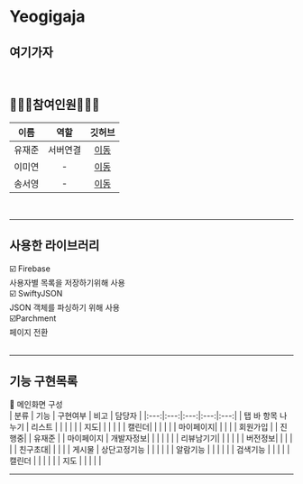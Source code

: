 # Yeogigaja
## 여기가자

<br>

## 👩🏻‍💻참여인원🧑🏻‍💻
| 이름 | 역할 | 깃허브 |
|:---:|:---:|:---:|
| 유재준 | 서버연결 | [이동](https://github.com/sapere4ude) |
| 이미연 | -  | [이동](https://github.com/iammiori) |
| 송서영 | -  | [이동](https://github.com/SongSeoYoung) |
<br>

---

## 사용한 라이브러리
☑️ Firebase<br>
  사용자별 목록을 저장하기위해 사용<br>
☑️ SwiftyJSON<br>
  JSON 객체를 파싱하기 위해 사용<br>
  ☑️Parchment<br>
  페이지 전환<br>
<br>

---

## 기능 구현목록

📱 메인화면 구성<br>
| 분류 | 기능 | 구현여부 | 비고 | 담당자 |
|:---:|:---:|:---:|:---:|:---:|
| 탭 바 항목 나누기 | 리스트 | | | |
|               | 지도| | | |
|               | 캘린더| | | |
|               | 마이페이지| | | |
| 회원가입 | | 진행중| | 유재준 |
| 마이페이지 | 개발자정보| | | | |
|         | 리뷰남기기| | | |
|         | 버전정보| | | |
|          | 친구초대| | | |
| 게시물 | 상단고정기능 | | | |
|  | 알람기능 | | | |
|  | 검색기능 | | | |
|  캘린더  |  | | | |
|  지도  |  | | | |
<br>

---

## 

